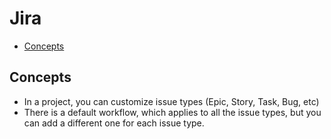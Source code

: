 # Jira

- [Concepts](#concepts)


## Concepts

- In a project, you can customize issue types (Epic, Story, Task, Bug, etc)
- There is a default workflow, which applies to all the issue types, but you can add a different one for each issue type.
